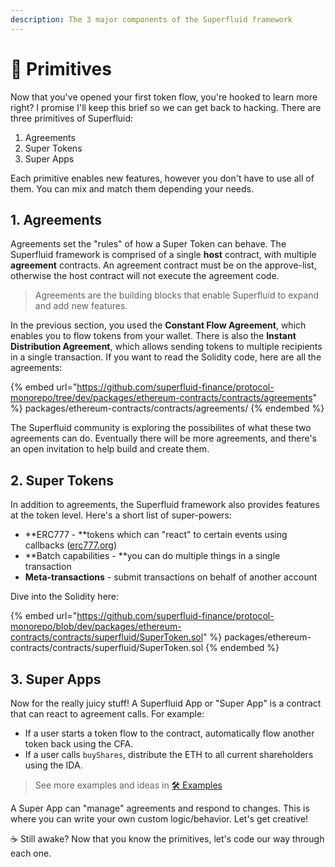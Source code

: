 ```yaml
---
description: The 3 major components of the Superfluid framework
---
```


# 🚚  Primitives

Now that you've opened your first token flow, you're hooked to learn more right? I promise I'll keep this brief so we can get back to hacking. There are three primitives of Superfluid:

1. Agreements
2. Super Tokens
3. Super Apps

Each primitive enables new features, however you don't have to use all of them. You can mix and match them depending your needs. 

## 1. Agreements

Agreements set the "rules" of how a Super Token can behave. The Superfluid framework is comprised of a single **host** contract, with multiple **agreement** contracts. An agreement contract must be on the approve-list, otherwise the host contract will not execute the agreement code.

> Agreements are the building blocks that enable Superfluid to expand and add new features.

In the previous section, you used the **Constant Flow Agreement**, which enables you to flow tokens from your wallet.  There is also the **Instant Distribution Agreement**, which allows sending tokens to multiple recipients in a single transaction. If you want to read the Solidity code, here are all the agreements:

{% embed url="https://github.com/superfluid-finance/protocol-monorepo/tree/dev/packages/ethereum-contracts/contracts/agreements" %}
packages/ethereum-contracts/contracts/agreements/
{% endembed %}

The Superfluid community is exploring the possibilites of what these two agreements can do. Eventually there will be more agreements, and there's an open invitation to help build and create them.

## 2. Super Tokens

In addition to agreements, the Superfluid framework also provides features at the token level. Here's a short list of super-powers:

* **ERC777 - **tokens which can "react" to certain events using callbacks ([erc777.org](https://www.erc777.org))
* **Batch capabilities - **you can do multiple things in a single transaction
* **Meta-transactions** - submit transactions on behalf of another account

Dive into the Solidity here: 

{% embed url="https://github.com/superfluid-finance/protocol-monorepo/blob/dev/packages/ethereum-contracts/contracts/superfluid/SuperToken.sol" %}
packages/ethereum-contracts/contracts/superfluid/SuperToken.sol
{% endembed %}

## 3. Super Apps

Now for the really juicy stuff! A Superfluid App or "Super App" is a contract that can react to agreement calls. For example:

* If a user starts a token flow to the contract, automatically flow another token back using the CFA. 
* If a user calls `buyShares`, distribute the ETH to all current shareholders using the IDA.

> See more examples and ideas in [🛠️ Examples](../resources/examples/)

A Super App can "manage" agreements and respond to changes. This is where you can write your own custom logic/behavior. Let's get creative! 



:coffee: Still awake? Now that you know the primitives, let's code our way through each one.
